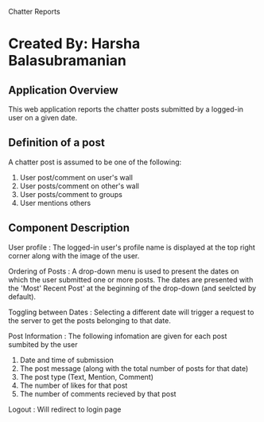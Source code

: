 Chatter Reports

Created By: Harsha Balasubramanian
===============

Application Overview
--------------------
This web application reports the chatter posts submitted by a logged-in user on a given date.


Definition of a post
--------------------
A chatter post is assumed to be one of the following:
1. User post/comment on user's wall
2. User posts/comment on other's wall
3. User posts/comment to groups
4. User mentions others

Component Description
---------------------

User profile : The logged-in user's profile name is displayed at the top right corner along with the image of the user.

Ordering of Posts : A drop-down menu is used to present the dates on which the user submitted one or more posts. The 
dates are presented with the 'Most' Recent Post' at the beginning of the drop-down (and seelcted by default). 

Toggling between Dates : Selecting a different date will trigger a request to the server to get the posts belonging to 
that date.

Post Information : The following infomation are given for each post sumbited by the user
1. Date and time of submission
2. The post message (along with the total number of posts for that date)
3. The post type (Text, Mention, Comment)
4. The number of likes for that post
5. The number of comments recieved by that post

Logout : Will redirect to login page





